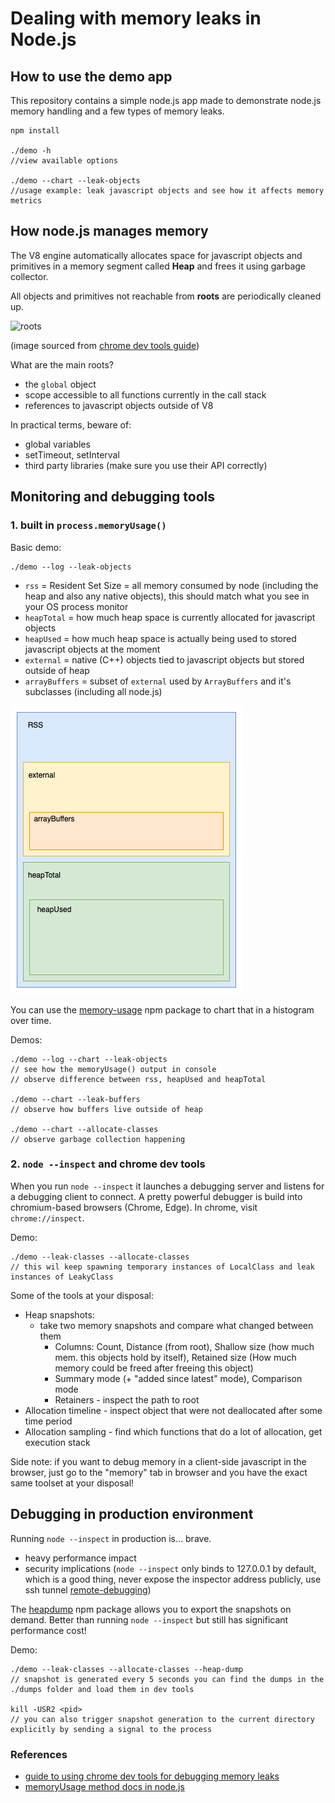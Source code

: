 # Dealing with memory leaks in Node.js

## How to use the demo app

This repository contains a simple node.js app made to demonstrate node.js memory handling and a few types of memory leaks.

```
npm install

./demo -h 
//view available options

./demo --chart --leak-objects
//usage example: leak javascript objects and see how it affects memory metrics
```

## How node.js manages memory

The V8 engine automatically allocates space for javascript objects and primitives in a memory segment called **Heap** and frees it using garbage collector.

All objects and primitives not reachable from **roots** are periodically cleaned up.

![roots](https://wd.imgix.net/image/admin/j931F7akeLF5NYMv5QYT.png?auto=format&w=500)

(image sourced from [chrome dev tools guide](dev-tools-memory-guide))

What are the main roots?
 * the `global` object
 * scope accessible to all functions currently in the call stack
 * references to javascript objects outside of V8

In practical terms, beware of:
 * global variables
 * setTimeout, setInterval
 * third party libraries (make sure you use their API correctly) 

## Monitoring and debugging tools

### 1. built in `process.memoryUsage()`
Basic demo:
```
./demo --log --leak-objects
```

* `rss` = Resident Set Size = all memory consumed by node (including the heap and also any native objects), this should match what you see in your OS process monitor
* `heapTotal` = how much heap space is currently allocated for javascript objects
* `heapUsed` = how much heap space is actually being used to stored javascript objects at the moment
* `external` = native (C++) objects tied to javascript objects but stored outside of heap
* `arrayBuffers` = subset of `external` used by `ArrayBuffers` and it's subclasses (including all node.js)

![memoryUsage hierarchy](./doc/memoryUsage.png)

You can use the [memory-usage](npm-memory-usage) npm package to chart that in a histogram over time.

Demos:
```
./demo --log --chart --leak-objects
// see how the memoryUsage() output in console
// observe difference between rss, heapUsed and heapTotal

./demo --chart --leak-buffers
// observe how buffers live outside of heap

./demo --chart --allocate-classes
// observe garbage collection happening
```

### 2. `node --inspect` and chrome dev tools

When you run `node --inspect` it launches a debugging server and listens for a debugging client to connect.
A pretty powerful debugger is build into chromium-based browsers (Chrome, Edge). In chrome, visit ``chrome://inspect``.

Demo: 
```
./demo --leak-classes --allocate-classes
// this wil keep spawning temporary instances of LocalClass and leak instances of LeakyClass
```

Some of the tools at your disposal:

* Heap snapshots: 
   * take two memory snapshots and compare what changed between them
      * Columns: Count, Distance (from root), Shallow size (how much mem. this objects hold by itself), Retained size (How much memory could be freed after freeing this object)
      * Summary mode (+ "added since latest" mode), Comparison mode
      * Retainers - inspect the path to root
* Allocation timeline - inspect object that were not deallocated after some time period
* Allocation sampling - find which functions that do a lot of allocation, get execution stack

Side note: if you want to debug memory in a client-side javascript in the browser, just go to the "memory" tab 
in browser and you have the exact same toolset at your disposal!

## Debugging in production environment

Running `node --inspect` in production is... brave.
 - heavy performance impact
 - security implications (`node --inspect` only binds to 127.0.0.1 by default, which is a good thing, never expose 
   the inspector address publicly, use ssh tunnel [remote-debugging](remote-debugging))

The [heapdump](npm-heap-dump) npm package allows you to export the snapshots on demand. 
Better than running `node --inspect` but still has significant performance cost!

Demo:
```
./demo --leak-classes --allocate-classes --heap-dump
// snapshot is generated every 5 seconds you can find the dumps in the ./dumps folder and load them in dev tools

kill -USR2 <pid>
// you can also trigger snapshot generation to the current directory explicitly by sending a signal to the process
```

### References

* [guide to using chrome dev tools for debugging memory leaks](dev-tools-memory-guide)
* [memoryUsage method docs in node.js](https://nodejs.org/api/process.html#processmemoryusage)

[dev-tools-memory-guide]: https://developer.chrome.com/docs/devtools/memory-problems/
[npm-memory-usage]:https://www.npmjs.com/package/memory-usage
[npm-heap-dump]:https://www.npmjs.com/package/heapdump
[remote-debugging]:https://nodejs.org/en/docs/guides/debugging-getting-started/#enabling-remote-debugging-scenarios